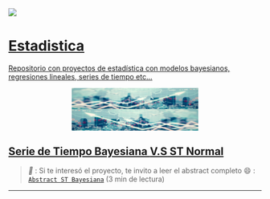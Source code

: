 <a href="https://www.linkedin.com/in/melissamirandap/">
 <img src="https://img.shields.io/badge/Linked-in-blue">

# Estadistica
Repositorio con proyectos de estadística con modelos bayesianos, regresiones lineales, series de tiempo etc...

<img src="Bayesiana/Media/bay1.png" width="50%" style="display: block; margin: auto;" /><img src="Bayesiana/Media/bay2.png" width="50%" style="display: block; margin: auto;" />

## [Serie de Tiempo Bayesiana  **V.S**  ST Normal](https://github.com/MMiranda777/Estadistica/tree/main/Bayesiana)



> _**:pushpin:**_ : Si te interesó el proyecto, te invito a leer el abstract completo :smile: : [`Abstract ST Bayesiana`](https://github.com/MMiranda777/Estadistica/blob/main/Bayesiana/README.md) (3 min de lectura)
----------------------------------------------------------------------------





